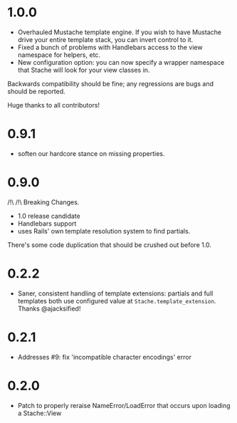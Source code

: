 # 1.0.0

* Overhauled Mustache template engine. If you wish to have Mustache drive your entire template stack, you can invert control to it.
* Fixed a bunch of problems with Handlebars access to the view namespace for helpers, etc.
* New configuration option: you can now specify a wrapper namespace that Stache will look for your view classes in.

Backwards compatibility should be fine; any regressions are bugs and should be reported.

Huge thanks to all contributors!

# 0.9.1

* soften our hardcore stance on missing properties.

# 0.9.0

/!\ /!\ Breaking Changes.

* 1.0 release candidate
* Handlebars support
* uses Rails' own template resolution system to find partials.

There's some code duplication that should be crushed out before 1.0.

# 0.2.2

* Saner, consistent handling of template extensions: partials and full templates both use configured value at `Stache.template_extension`. Thanks @ajacksified!

# 0.2.1

* Addresses #9: fix 'incompatible character encodings' error

# 0.2.0

* Patch to properly reraise NameError/LoadError that occurs upon loading a Stache::View